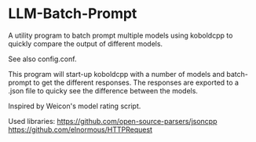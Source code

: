 # LLM-Batch-Prompt
A utility program to batch prompt multiple models using koboldcpp to quickly compare the output of different models.

See also config.conf.

This program will start-up koboldcpp with a number of models and batch-prompt to get the different responses.
The responses are exported to a .json file to quicky see the difference between the models.

Inspired by Weicon's model rating script.

Used libraries: 
https://github.com/open-source-parsers/jsoncpp
https://github.com/elnormous/HTTPRequest
